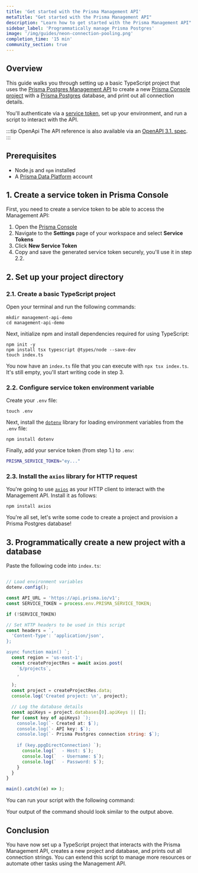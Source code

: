```yaml
---
title: 'Get started with the Prisma Management API'
metaTitle: "Get started with the Prisma Management API"
description: "Learn how to get started with the Prisma Management API"
sidebar_label: 'Programmatically manage Prisma Postgres'
image: '/img/guides/neon-connection-pooling.png'
completion_time: '15 min'
community_section: true
---
```


## Overview

This guide walks you through setting up a basic TypeScript project that uses the [Prisma Postgres Management API](/postgres/introduction/management-api) to create a new [Prisma Console project](/platform/about#project) with a [Prisma Postgres](/postgres/introduction/overview) database, and print out all connection details. 

You'll authenticate via a [service token](/postgres/introduction/management-api#bearer-tokens), set up your environment, and run a script to interact with the API.

:::tip OpenApi
The API reference is also available via an [OpenAPI 3.1. spec](https://api.prisma.io/v1/swagger-editor).
:::

## Prerequisites

- Node.js and `npm` installed
- A [Prisma Data Platform](https://console.prisma.io/) account

## 1. Create a service token in Prisma Console

First, you need to create a service token to be able to access the Management API:

1. Open the [Prisma Console](https://console.prisma.io/)
2. Navigate to the **Settings** page of your workspace and select **Service Tokens**
3. Click **New Service Token**
4. Copy and save the generated service token securely, you'll use it in step 2.2.

## 2. Set up your project directory

### 2.1. Create a basic TypeScript project

Open your terminal and run the following commands:

```terminal
mkdir management-api-demo
cd management-api-demo
```

Next, initialize npm and install dependencies required for using TypeScript:

```terminal
npm init -y
npm install tsx typescript @types/node --save-dev
touch index.ts
```

You now have an `index.ts` file that you can execute with `npx tsx index.ts`. It's still empty, you'll start writing code in step 3.

### 2.2. Configure service token environment variable

Create your `.env` file:

```terminal
touch .env
```

Next, install the [`dotenv`](https://github.com/motdotla/dotenv) library for loading environment variables from the `.env` file:

```terminal
npm install dotenv
```

Finally, add your service token (from step 1.) to `.env`:

```bash
PRISMA_SERVICE_TOKEN="ey..."
```

### 2.3. Install the `axios` library for HTTP request

You're going to use [`axios`](https://github.com/axios/axios/tree/main) as your HTTP client to interact with the Management API. Install it as follows:

```terminal
npm install axios
```

You're all set, let's write some code to create a project and provision a Prisma Postgres database!

## 3. Programmatically create a new project with a database

Paste the following code into `index.ts`:

```ts

// Load environment variables
dotenv.config();

const API_URL = 'https://api.prisma.io/v1';
const SERVICE_TOKEN = process.env.PRISMA_SERVICE_TOKEN;

if (!SERVICE_TOKEN) 

// Set HTTP headers to be used in this script
const headers = `,
  'Content-Type': 'application/json',
};

async function main() `;
  const region = 'us-east-1';
  const createProjectRes = await axios.post(
    `$/projects`,
    ,
    
  );
  const project = createProjectRes.data;
  console.log('Created project: \n', project);

  // Log the database details
  const apiKeys = project.databases[0].apiKeys || [];
  for (const key of apiKeys) `);
    console.log(`- Created at: $`);
    console.log(`- API key: $`);
    console.log(`- Prisma Postgres connection string: $`);
    
    if (key.ppgDirectConnection) `);
      console.log(`  - Host: $`);
      console.log(`  - Username: $`);
      console.log(`  - Password: $`);
    }
  }
}

main().catch((e) => );
```

You can run your script with the following command:

Your output of the command should look similar to the output above.

## Conclusion

You have now set up a TypeScript project that interacts with the Prisma Management API, creates a new project and database, and prints out all connection strings. You can extend this script to manage more resources or automate other tasks using the Management API.